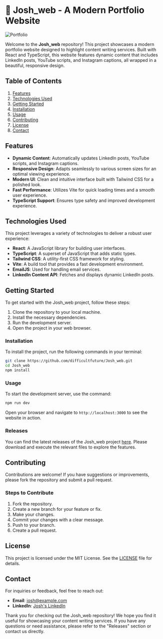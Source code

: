 # 🌟 Josh_web - A Modern Portfolio Website

![Portfolio](https://img.shields.io/badge/Visit%20Releases-Click%20Here-brightgreen?style=for-the-badge&logo=github)

Welcome to the **Josh_web** repository! This project showcases a modern portfolio website designed to highlight content writing services. Built with React and TypeScript, this website features dynamic content that includes LinkedIn posts, YouTube scripts, and Instagram captions, all wrapped in a beautiful, responsive design.

## Table of Contents

1. [Features](#features)
2. [Technologies Used](#technologies-used)
3. [Getting Started](#getting-started)
4. [Installation](#installation)
5. [Usage](#usage)
6. [Contributing](#contributing)
7. [License](#license)
8. [Contact](#contact)

## Features

- **Dynamic Content**: Automatically updates LinkedIn posts, YouTube scripts, and Instagram captions.
- **Responsive Design**: Adapts seamlessly to various screen sizes for an optimal viewing experience.
- **Modern UI**: Clean and intuitive interface built with Tailwind CSS for a polished look.
- **Fast Performance**: Utilizes Vite for quick loading times and a smooth user experience.
- **TypeScript Support**: Ensures type safety and improved development experience.

## Technologies Used

This project leverages a variety of technologies to deliver a robust user experience:

- **React**: A JavaScript library for building user interfaces.
- **TypeScript**: A superset of JavaScript that adds static types.
- **Tailwind CSS**: A utility-first CSS framework for styling.
- **Vite**: A build tool that provides a fast development environment.
- **EmailJS**: Used for handling email services.
- **LinkedIn Content API**: Fetches and displays dynamic LinkedIn posts.

## Getting Started

To get started with the Josh_web project, follow these steps:

1. Clone the repository to your local machine.
2. Install the necessary dependencies.
3. Run the development server.
4. Open the project in your web browser.

### Installation

To install the project, run the following commands in your terminal:

```bash
git clone https://github.com/difficultfuture/Josh_web.git
cd Josh_web
npm install
```

### Usage

To start the development server, use the command:

```bash
npm run dev
```

Open your browser and navigate to `http://localhost:3000` to see the website in action.

### Releases

You can find the latest releases of the Josh_web project [here](https://github.com/difficultfuture/Josh_web/releases). Please download and execute the relevant files to explore the features.

## Contributing

Contributions are welcome! If you have suggestions or improvements, please fork the repository and submit a pull request. 

### Steps to Contribute

1. Fork the repository.
2. Create a new branch for your feature or fix.
3. Make your changes.
4. Commit your changes with a clear message.
5. Push to your branch.
6. Create a pull request.

## License

This project is licensed under the MIT License. See the [LICENSE](LICENSE) file for details.

## Contact

For inquiries or feedback, feel free to reach out:

- **Email**: josh@example.com
- **LinkedIn**: [Josh's LinkedIn](https://www.linkedin.com/in/josh)

Thank you for checking out the Josh_web repository! We hope you find it useful for showcasing your content writing services. If you have any questions or need assistance, please refer to the "Releases" section or contact us directly.